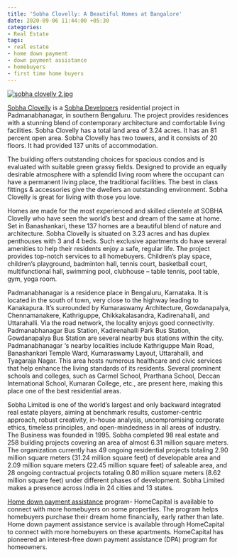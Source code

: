 ```yaml
---
title: 'Sobha Clovelly: A Beautiful Homes at Bangalore'
date: 2020-09-06 11:44:00 +05:30
categories:
- Real Estate
tags:
- real estate
- home down payment
- down payment assistance
- homebuyers
- first time home buyers
---
```


[![sobha clovelly 2.jpg](/uploads/sobha%20clovelly%202.jpg)](https://homecapital.in/project/203/sobha-clovelly)


[Sobha Clovelly](https://homecapital.in/project/203/sobha-clovelly) is a [Sobha Developers](https://homecapital.in/offering/developer/sobha-ltd) residential project in Padmanabhanagar, in southern Bengaluru. The project provides residences with a stunning blend of contemporary architecture and comfortable living facilities. Sobha Clovelly has a total land area of 3.24 acres. It has an 81 percent open area. Sobha Clovelly has two towers, and it consists of 20 floors. It had provided 137 units of accommodation.

The building offers outstanding choices for spacious condos and is evaluated with suitable green grassy fields. Designed to provide an equally desirable atmosphere with a splendid living room where the occupant can have a permanent living place, the traditional facilities. The best in class fittings & accessories give the dwellers an outstanding environment. Sobha Clovelly is great for living with those you love.

Homes are made for the most experienced and skilled clientele at SOBHA Clovelly who have seen the world’s best and dream of the same at home. Set in Banashankari, these 137 homes are a beautiful blend of nature and architecture. Sobha Clovelly is situated on 3.23 acres and has duplex penthouses with 3 and 4 beds. Such exclusive apartments do have several amenities to help their residents enjoy a safe, regular life. The project provides top-notch services to all homebuyers. Children’s play space, children’s playground, badminton hall, tennis court, basketball court, multifunctional hall, swimming pool, clubhouse – table tennis, pool table, gym, yoga room.

Padmanabhanagar is a residence place in Bengaluru, Karnataka. It is located in the south of town, very close to the highway leading to Kanakapura. It’s surrounded by Kumaraswamy Architecture, Gowdanapalya, Chennamanakere, Kathriguppe, Chikkakalasandra, Kadirenahalli, and Uttarahalli. Via the road network, the locality enjoys good connectivity. Padmanabhanagar Bus Station, Kadirenahalli Park Bus Station, Gowdanapalya Bus Station are several nearby bus stations within the city. Padmanabhanagar ‘s nearby localities include Kathriguppe Main Road, Banashankari Temple Ward, Kumaraswamy Layout, Uttarahalli, and Tyagaraja Nagar. This area hosts numerous healthcare and civic services that help enhance the living standards of its residents. Several prominent schools and colleges, such as Carmel School, Prarthana School, Deccan International School, Kumaran College, etc., are present here, making this place one of the best residential areas.

Sobha Limited is one of the world’s largest and only backward integrated real estate players, aiming at benchmark results, customer-centric approach, robust creativity, in-house analysis, uncompromising corporate ethics, timeless principles, and open-mindedness in all areas of industry. The Business was founded in 1995. Sobha completed 98 real estate and 258 building projects covering an area of almost 6.31 million square meters. The organization currently has 49 ongoing residential projects totaling 2.90 million square meters (31.24 million square feet) of developable area and 2.09 million square meters (22.45 million square feet) of saleable area, and 28 ongoing contractual projects totaling 0.80 million square meters (8.62 million square feet) under different phases of development. Sobha Limited makes a presence across India in 24 cities and 13 states.

[Home down payment assistance](https://homecapital.in/) program- HomeCapital is available to connect with more homebuyers on some properties. The program helps homebuyers purchase their dream home financially, early rather than late. Home down payment assistance service is available through HomeCapital to connect with more homebuyers on these apartments. HomeCapital has pioneered an interest-free down payment assistance (DPA) program for homeowners.

